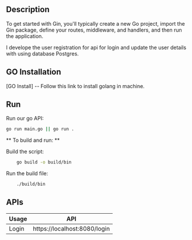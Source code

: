 ## Description

To get started with Gin, you'll typically create a new Go project, import the Gin package, define your routes, middleware, and handlers, and then run the application.

I develope the user registration for api for login and update the user details with using database Postgres.

## GO Installation

[GO Install] -- Follow this link to install golang in machine.

## Run

Run our go API:

```sh
go run main.go || go run .
```

** To build and run: **

Build the script:

```sh
    go build -o build/bin
```

Run the build file:

```sh
    ./build/bin
```

## APIs

| Usage | API                          |
| ----- | ---------------------------- |
| Login | https://localhost:8080/login |
